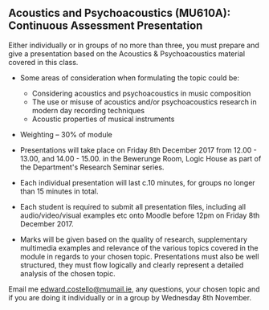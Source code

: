 ## Acoustics and Psychoacoustics (MU610A): Continuous Assessment Presentation
  
  
Either individually or in groups of no more than three, you must prepare and give a presentation based on the Acoustics & Psychoacoustics material covered in this class.
  
- Some areas of consideration when formulating the topic could be:
    - Considering acoustics and psychoacoustics in music composition
    - The use or misuse of acoustics and/or psychoacoustics research in modern day recording techniques
    - Acoustic properties of musical instruments
  
  
  
  
- Weighting – 30% of module
- Presentations will take place on Friday 8th December 2017 from 12.00 - 13.00, and 14.00 - 15.00. in the Bewerunge Room, Logic House as part of the Department's Research Seminar series.
- Each individual presentation will last c.10 minutes, for groups no longer than 15 minutes in total.
- Each student is required to submit all presentation files, including all audio/video/visual examples etc onto Moodle before 12pm on Friday 8th December 2017.
- Marks will be given based on the quality of research, supplementary multimedia examples and relevance of the various topics covered in the module in regards to your chosen topic. Presentations must also be well structured, they must flow logically and clearly represent a detailed analysis of the chosen topic.
  
  
Email me edward.costello@mumail.ie, any questions, your chosen topic and if you are doing it individually or in a group by Wednesday 8th November.
  